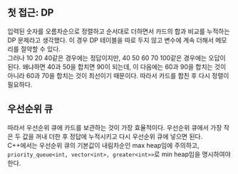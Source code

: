 ## 첫 접근: DP
입력된 숫자를 오름차순으로 정렬하고 순서대로 더하면서 카드의 합과 비교를 누적하는 DP 문제라고 생각했다. 이 경우 DP 테이블을 따로 두지 않고 변수에 계속 더해서 메모리를 절약할 수 있다.   
그러나 10 20 40같은 경우에는 정답이지만, 40 50 60 70 100같은 경우에는 오답이 된다. 왜냐하면 40과 50을 합치면 90이 되는데, 이 다음에는 60과 90을 합치는 것이 아니라 60과 70을 합치는 것이 최선이기 때문이다. 따라서 카드를 합친 후 다시 정렬이 필요하다.

## 우선순위 큐
따라서 우선순위 큐에 카드를 보관하는 것이 가장 효율적이다. 우선순위 큐에서 가장 작은 두 값을 꺼내 더한 후 정답에 누적시키고 다시 우선순위 큐에 넣으면 된다.   
C++에서는 우선순위 큐의 기본값이 내림차순인 max heap임에 주의하고, `priority_queue<int, vector<int>, greater<int>>`로 min heap임을 명시하여야 한다.